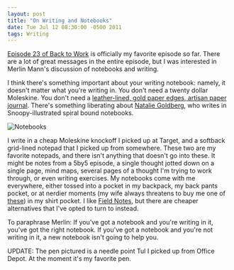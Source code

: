 ```yaml
---
layout: post
title: "On Writing and Notebooks"
date: Tue Jul 12 08:30:00 -0500 2011
tags: Writing
---
```


[Episode 23 of Back to Work](http://5by5.tv/b2w/23) is officially my favorite episode so far. There are a lot of great messages in the entire episode, but I was interested in Merlin Mann's discussion of notebooks and writing.

I think there's something important about your writing notebook: namely, it doesn't matter what you're writing in. You don't need a twenty dollar Moleskine. You don't need a [leather-lined, gold paper edges, artisan paper journal](http://www.macsparky.com/blog/2011/7/8/my-fancy-pants-journal.html). There's something liberating about [Natalie Goldberg](http://www.amazon.com/Writing-Down-Bones-Freeing-Classics/dp/1570624240), who writes in Snoopy-illustrated spiral bound notebooks. 

![Notebooks](http://farm7.static.flickr.com/6122/5928086397_35d437eae0.jpg "Notebooks")

I write in a cheap Moleskine knockoff I picked up at Target, and a softback grid-lined notepad that I picked up from somewhere. These two are my favorite notepads, and there isn't anything that doesn't go into these. It might be notes from a 5by5 episode, a single thought jotted down on a single page, mind maps, several pages of a thought I'm trying to work through, or even writing exercises. My notebooks come with me everywhere, either tossed into a pocket in my backpack, my back pants pocket, or at nerdier moments (my wife always threatens to buy me one of [these](http://www.amazon.com/gp/product/B00260X7LQ/ref=pd_lpo_k2_dp_sr_2?pf_rd_p=486539851&pf_rd_s=lpo-top-stripe-1&pf_rd_t=201&pf_rd_i=B001E1SZLA&pf_rd_m=ATVPDKIKX0DER&pf_rd_r=1KYNEVNXMR9ZDZZAEYHC)) in my shirt pocket. I like [Field Notes](http://fieldnotesbrand.com/), but there are cheaper alternatives that I've opted to turn to instead.

To paraphrase Merlin: If you've got a notebook and you're writing in it, you've got the right notebook. If you've got a notebook and you're not writing in it, a new notebook isn't going to help you.

UPDATE: The pen pictured is a needle point Tul I picked up from Office Depot. At the moment it's my favorite pen.
